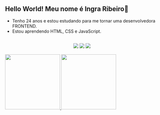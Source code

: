 ## Hello World! Meu nome é Ingra Ribeiro👋

- Tenho 24 anos e estou estudando para me tornar uma desenvolvedora FRONTEND.
- Estou aprendendo HTML, CSS e JavaScript.
<br>
<div align="center">
   <a href="https://instagram.com/ingrarcm" target="_blank"><img src="https://img.shields.io/badge/-Instagram-%23E4405F?style=for-the-badge&logo=instagram&logoColor=white" target="_blank"></a>
<a href = "mailto:ircm.1998@gmail.com"><img src="https://img.shields.io/badge/-Gmail-%23333?style=for-the-badge&logo=gmail&logoColor=white" target="_blank"></a>
  <a href="https://www.linkedin.com/in/ingra-ribeiro-de-morais" target="_blank"><img src="https://img.shields.io/badge/-LinkedIn-%230077B5?style=for-the-badge&logo=linkedin&logoColor=white" target="_blank"></a>    
</div>
<br>
<div>
  <a href="https://github.com/ingrarib">
  <img height="180em" src="https://github-readme-stats.vercel.app/api?username=ingrarib&show_icons=true&theme=dracula&include_all_commits=true&count_private=true"/>
  <img height="180em" src="https://github-readme-stats.vercel.app/api/top-langs/?username=ingrarib&layout=compact&langs_count=7&theme=dracula"/>
</div>

  
